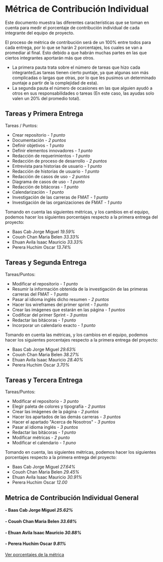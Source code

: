 # Métrica de Contribución Individual

Este documento muestra las diferentes características que se toman en cuenta para medir el porcentaje de contribución individual de cada integrante del equipo de proyecto.

El proceso de métrica de contribución será de un 100% entre todos para cada entrega, por lo que se harán 2 porcentajes, los cuales se van a promediar al final. Esto debido a que habrán muchas partes en las que ciertos integrantes aportarán más que otros.

- La primera pauta trata sobre el número de tareas que hizo cada integrante(Las tareas tienen cierto puntaje, ya que algunas son más complicadas o largas que otras, por lo que les pusimos un determinado puntaje a partir de la complejidad de esta).
- La segunda pauta el número de ocasiones en las que alguien ayudó a otros en sus responsabilidades o tareas (En este caso, las ayudas solo valen un 20% del promedio total).

## Tareas y Primera Entrega

Tareas / Puntos:
-	Crear repositorio - *1 punto*
-	Documentación - *2 puntos*
-	Definir objetivos - *1 punto*
-	Definir elementos innovadores - *1 punto*
-	Redacción de requerimientos - *1 punto*
-	Redacción de proceso de desarrollo - *2 puntos*
-	Entrevista para historias de usuario - *1 punto*
-	Redacción de historias de usuario - *1 punto*
-	Redacción de casos de uso - *2 puntos*
-	Diagrama de casos de uso - *1 punto*
-	Redacción de bitácoras - *1 punto*
-	Calendarización - *1 punto*
-	Investigación de las carreras de FMAT - *1 punto*
-	Investigación de las organizaciones de FMAT - *1 punto*


Tomando en cuenta las siguientes métricas, y los cambios en el equipo, podemos hacer los siguientes porcentajes respecto a la primera entrega del proyecto:

- Baas Cab Jorge Miguel *19.59%*
- Couoh Chan Maria Belen *33.33%*
- Ehuan Avila Isaac Mauricio *33.33%*
- Perera Huchim Oscar *13.74%*

## Tareas y Segunda Entrega

Tareas/Puntos:
- Modificar el repositorio - *1 punto* 
- Resumir la información obtenida de la investigación de las primeras carreras del FMAT - *1 punto*
- Pasar al idioma inglés dicho resumen - *2 puntos*
- Hacer los wireframes del primer sprint - *1 punto*
- Crear las imágenes que estarán en las página - *1 puntos*
- Codificar del primer Sprint - *3 puntos*
- Redactar las bitácoras - *1 punto*
- Incorporar un calendario exacto - *1 punto*

Tomando en cuenta las métricas, y los cambios en el equipo, podemos hacer los siguientes porcentajes respecto a la primera entrega del proyecto:

- Baas Cab Jorge Miguel *29.63%*
- Couoh Chan Maria Belen *38.27%*
- Ehuan Avila Isaac Mauricio *28.40%*
- Perera Huchim Oscar *3.70%*

## Tareas y Tercera Entrega

Tareas/Puntos:
- Modificar el repositorio - *3 punto*
- Elegir paleta de colores y tipografía - *2 puntos*
- Crear las imágenes de la página - *2 puntos*
- Hacer los apartados de las demás carreras - *3 puntos*
- Hacer el apartado "Acerca de Nosotros" - *3 puntos*
- Pasar al idioma inglés - *3 puntos*
- Redactar las bitácoras - *1 punto*
- Modificar métricas - *2 punto*
- Modificar el calendario - *1 puno*

Tomando en cuenta, las siguientes métricas, podemos hacer los siguientes porcentajes respecto a la primera entrega del proyecto:

- Baas Cab Jorge Miguel *27.64%*
- Couoh Chan Maria Belen *29.45%*
- Ehuan Avila Isaac Mauricio *30.91%*
- Perera Huchim Oscar *12.00*

## Metrica de Contribución Individual General

#### - Baas Cab Jorge Miguel *25.62%*  

#### - Couoh Chan Maria Belen *33.68%* 

#### - Ehuan Avila Isaac Mauricio *30.88%* 

#### - Perera Huchim Oscar *9.81%*

[Ver porcentajes de la métrica](https://docs.google.com/spreadsheets/d/1wgpP8G_OLrjXBsB441RJYLcOzova0m70UkWFyIS6mnc/edit?usp=sharing)


